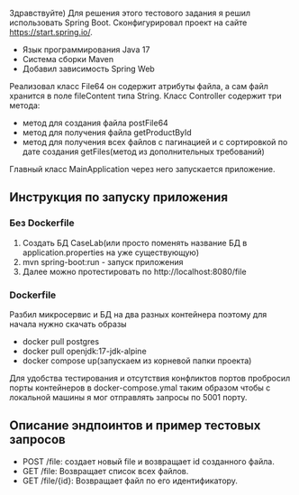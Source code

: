 Здравствуйте) Для решения этого тестового задания я решил использовать Spring Boot. Сконфигурировал проект
на сайте https://start.spring.io/.
- Язык программирования Java 17
- Система сборки Maven
- Добавил зависимость Spring Web

Реализовал класс File64 он содержит атрибуты файла, а сам файл хранится в поле fileContent типа String.
Класс Controller содержит три метода: 
- метод для создания файла postFile64
- метод для получения файла getProductById
- метод для получения всех файлов с пагинацией и с сортировкой по дате создания getFiles(метод из дополнительных требований)

Главный класс MainApplication через него запускается приложение.

## Инструкция по запуску приложения
### Без Dockerfile
1. Создать БД CaseLab(или просто поменять название БД в application.properties на уже существующую)
2. mvn spring-boot:run - запуск приложения
3. Далее можно протестировать по http://localhost:8080/file
### Dockerfile
Разбил микросервис и БД на два разных контейнера поэтому для начала нужно скачать образы
- docker pull postgres
- docker pull openjdk:17-jdk-alpine
- docker compose up(запускаем из корневой папки проекта)

Для удобства тестирования и отсутствия конфликтов портов пробросил порты контейнеров в docker-compose.ymal таким образом чтобы с локальной машины я мог отправлять запросы по 5001 порту.
## Описание эндпоинтов и пример тестовых запросов
- POST /file: создает новый file и возвращает id созданного файла.
- GET /file: Возвращает список всех файлов.
- GET /file/{id}: Возвращает файл по его идентификатору.